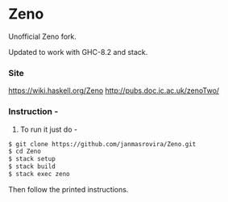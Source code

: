 # Zeno
Unofficial Zeno fork.

Updated to work with GHC-8.2 and stack.

### Site
https://wiki.haskell.org/Zeno
http://pubs.doc.ic.ac.uk/zenoTwo/

### Instruction -
1) To run it just do -
```sh
$ git clone https://github.com/janmasrovira/Zeno.git
$ cd Zeno
$ stack setup
$ stack build
$ stack exec zeno
```
Then follow the printed instructions.
